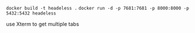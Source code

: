 

`docker build -t headeless .`
`docker run -d -p 7681:7681 -p 8000:8000 -p 5432:5432 headeless`

use Xterm to get multiple tabs
